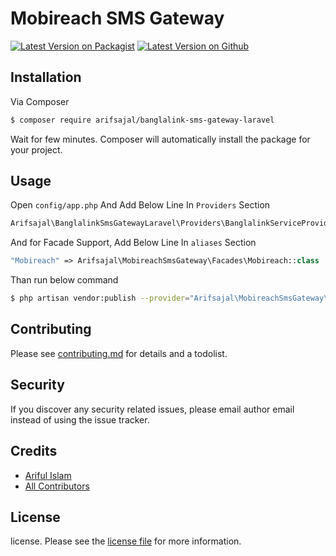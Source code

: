# Mobireach SMS Gateway

[![Latest Version on Packagist][ico-packagist-version]][link-packagist]
[![Latest Version on Github][ico-github-version]][link-github]

## Installation

Via Composer

``` bash
$ composer require arifsajal/banglalink-sms-gateway-laravel
```
Wait for few minutes. Composer will automatically install the package for your project.

## Usage

Open `config/app.php` And Add Below Line In `Providers` Section

```php
Arifsajal\BanglalinkSmsGatewayLaravel\Providers\BanglalinkServiceProvider::class
```
And for Facade Support, Add Below Line In `aliases` Section
 
```php
"Mobireach" => Arifsajal\MobireachSmsGateway\Facades\Mobireach::class
```
Than run below command

```bash
$ php artisan vendor:publish --provider="Arifsajal\MobireachSmsGateway\Providers\MobireachServiceProvider"
```

## Contributing

Please see [contributing.md](contributing.md) for details and a todolist.

## Security

If you discover any security related issues, please email author email instead of using the issue tracker.

## Credits

- [Ariful Islam][link-author]
- [All Contributors][link-contributors]

## License

license. Please see the [license file](license.md) for more information.

[ico-packagist-version]: https://img.shields.io/badge/Packagist-1.0-brightgreen.svg
[ico-github-version]: https://img.shields.io/badge/Github-1.0-brightgreen.svg
[ico-downloads]: https://img.shields.io/packagist/dt/arifsajal/banglalinksmsgatewaylaravel.svg?style=flat-square

[link-packagist]: https://packagist.org/packages/arifsajal/mobireachsmsgateway
[link-github]: https://github.com/arifsajal70/mobireach-sms-gateway
[link-author]: https://github.com/arifsajal70
[link-contributors]: ../../contributors